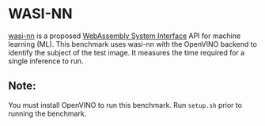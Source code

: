 # WASI-NN

[wasi-nn](https://github.com/WebAssembly/wasi-nn) is a proposed [WebAssembly System Interface](https://github.com/WebAssembly/WASI) API for machine
learning (ML). This benchmark uses wasi-nn with the OpenVINO backend to identify the subject of the test image. It measures the time required for a
single inference to run.

## Note:
You must install OpenVINO to run this benchmark. Run `setup.sh` prior to running the benchmark.